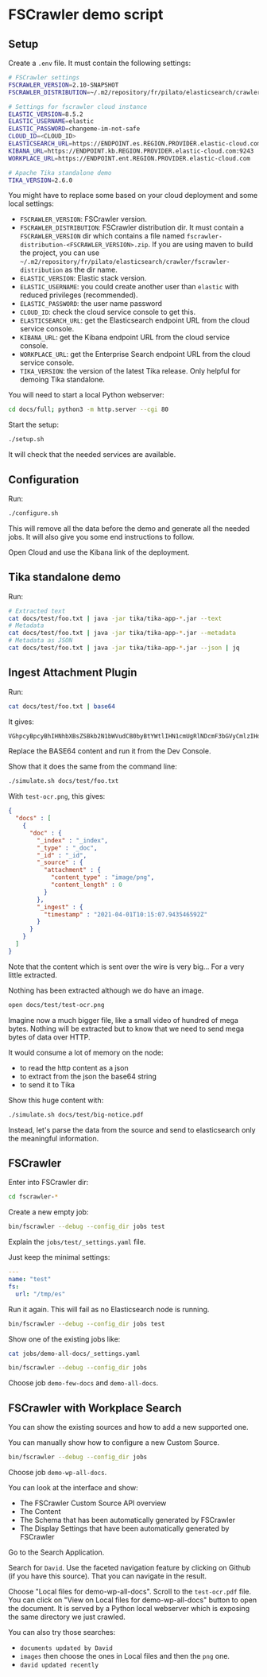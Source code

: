 # FSCrawler demo script

## Setup

Create a `.env` file. It must contain the following settings:

```sh
# FSCrawler settings 
FSCRAWLER_VERSION=2.10-SNAPSHOT
FSCRAWLER_DISTRIBUTION=~/.m2/repository/fr/pilato/elasticsearch/crawler/fscrawler-distribution

# Settings for fscrawler cloud instance
ELASTIC_VERSION=8.5.2
ELASTIC_USERNAME=elastic
ELASTIC_PASSWORD=changeme-im-not-safe
CLOUD_ID=<CLOUD_ID>
ELASTICSEARCH_URL=https://ENDPOINT.es.REGION.PROVIDER.elastic-cloud.com:9243
KIBANA_URL=https://ENDPOINT.kb.REGION.PROVIDER.elastic-cloud.com:9243
WORKPLACE_URL=https://ENDPOINT.ent.REGION.PROVIDER.elastic-cloud.com

# Apache Tika standalone demo
TIKA_VERSION=2.6.0
```

You might have to replace some based on your cloud deployment and some local settings:

* `FSCRAWLER_VERSION`: FSCrawler version.
* `FSCRAWLER_DISTRIBUTION`: FSCrawler distribution dir. It must contain a `FSCRAWLER_VERSION` dir which contains a file named `fscrawler-distribution-<FSCRAWLER_VERSION>.zip`. If you are using maven to build the project, you can use `~/.m2/repository/fr/pilato/elasticsearch/crawler/fscrawler-distribution` as the dir name.
* `ELASTIC_VERSION`: Elastic stack version.
* `ELASTIC_USERNAME`: you could create another user than `elastic` with reduced privileges (recommended).
* `ELASTIC_PASSWORD`: the user name password
* `CLOUD_ID`: check the cloud service console to get this.
* `ELASTICSEARCH_URL`: get the Elasticsearch endpoint URL from the cloud service console.
* `KIBANA_URL`: get the Kibana endpoint URL from the cloud service console.
* `WORKPLACE_URL`: get the Enterprise Search endpoint URL from the cloud service console.
* `TIKA_VERSION`: the version of the latest Tika release. Only helpful for demoing Tika standalone.

You will need to start a local Python webserver:

```sh
cd docs/full; python3 -m http.server --cgi 80
```

Start the setup:

```sh
./setup.sh
```

It will check that the needed services are available.

## Configuration

Run:

```sh
./configure.sh
```

This will remove all the data before the demo and generate all the needed jobs.
It will also give you some end instructions to follow.

Open Cloud and use the Kibana link of the deployment.

## Tika standalone demo

Run:

```sh
# Extracted text
cat docs/test/foo.txt | java -jar tika/tika-app-*.jar --text
# Metadata
cat docs/test/foo.txt | java -jar tika/tika-app-*.jar --metadata
# Metadata as JSON
cat docs/test/foo.txt | java -jar tika/tika-app-*.jar --json | jq
```

## Ingest Attachment Plugin

Run:

```sh
cat docs/test/foo.txt | base64
```

It gives:

```txt
VGhpcyBpcyBhIHNhbXBsZSBkb2N1bWVudCB0byBtYWtlIHN1cmUgRlNDcmF3bGVyCmlzIHdlbGwgY29ubmVjdGVkIHRvIEVsYXN0aWMgV29ya3BsYWNlIFNlYXJjaC4KCg==
```

Replace the BASE64 content and run it from the Dev Console.

Show that it does the same from the command line:

```sh
./simulate.sh docs/test/foo.txt
```

With `test-ocr.png`, this gives:

```json
{
  "docs" : [
    {
      "doc" : {
        "_index" : "_index",
        "_type" : "_doc",
        "_id" : "_id",
        "_source" : {
          "attachment" : {
            "content_type" : "image/png",
            "content_length" : 0
          }
        },
        "_ingest" : {
          "timestamp" : "2021-04-01T10:15:07.943546592Z"
        }
      }
    }
  ]
}
```

Note that the content which is sent over the wire is very big... For a very little extracted.

Nothing has been extracted although we do have an image.

```sh
open docs/test/test-ocr.png
```

Imagine now a much bigger file, like a small video of hundred of mega bytes.
Nothing will be extracted but to know that we need to send mega bytes of data over HTTP.

It would consume a lot of memory on the node:

* to read the http content as a json
* to extract from the json the base64 string
* to send it to Tika

Show this huge content with:

```sh
./simulate.sh docs/test/big-notice.pdf
```

Instead, let's parse the data from the source and send to elasticsearch only the meaningful information.

## FSCrawler

Enter into FSCrawler dir:

```sh
cd fscrawler-*
```

Create a new empty job:

```sh
bin/fscrawler --debug --config_dir jobs test
```

Explain the `jobs/test/_settings.yaml` file.

Just keep the minimal settings:

```yml
---
name: "test"
fs:
  url: "/tmp/es"
```

Run it again. This will fail as no Elasticsearch node is running.

```sh
bin/fscrawler --debug --config_dir jobs test
```

Show one of the existing jobs like:

```sh
cat jobs/demo-all-docs/_settings.yaml
```

```sh
bin/fscrawler --debug --config_dir jobs
```

Choose job `demo-few-docs` and `demo-all-docs`.

## FSCrawler with Workplace Search

You can show the existing sources and how to add a new supported one.

You can manually show how to configure a new Custom Source.

```sh
bin/fscrawler --debug --config_dir jobs
```

Choose job `demo-wp-all-docs`.

You can look at the interface and show:

* The FSCrawler Custom Source API overview
* The Content
* The Schema that has been automatically generated by FSCrawler
* The Display Settings that have been automatically generated by FSCrawler

Go to the Search Application.

Search for `David`.
Use the faceted navigation feature by clicking on Github (if you have this source). That you can navigate in the result.

Choose "Local files for demo-wp-all-docs".
Scroll to the `test-ocr.pdf` file.
You can click on "View on Local files for demo-wp-all-docs" button to open the document. It is served by a Python local webserver which is exposing the same directory we just crawled.

You can also try those searches:

* `documents updated by David`
* `images` then choose the ones in Local files and then the `png` one.
* `david updated recently`
